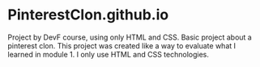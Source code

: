# PinterestClon.github.io
Project by DevF course, using only HTML and CSS. 
Basic project about a pinterest clon. This project was created like a way to evaluate what I learned in module 1. I only use HTML and CSS technologies. 
